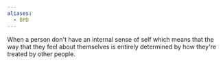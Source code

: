 ```yaml
---
aliases:
  - BPD
---
```

When a person don't have an internal sense of self which means that the way that they feel about themselves is entirely determined by how they're treated by other people.